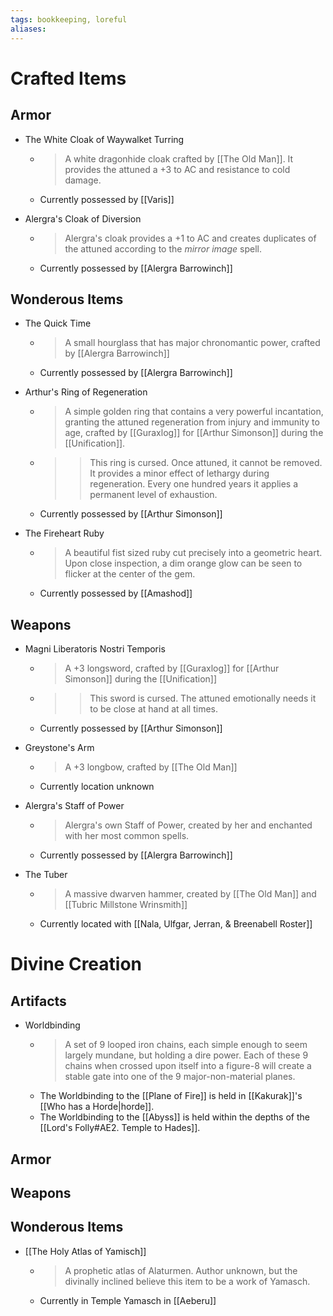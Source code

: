 ```yaml
---
tags: bookkeeping, loreful
aliases:
---
```


# Crafted Items
## Armor
- The White Cloak of Waywalket Turring
	- > A white dragonhide cloak crafted by [[The Old Man]]. It provides the attuned a +3 to AC and resistance to cold damage.
	- Currently possessed by [[Varis]]

- Alergra's Cloak of Diversion
	- > Alergra's cloak provides a +1 to AC and creates duplicates of the attuned according to the *mirror image* spell.
	- Currently possessed by [[Alergra Barrowinch]]

## Wonderous Items
- The Quick Time
	- > A small hourglass that has major chronomantic power, crafted by [[Alergra Barrowinch]]
	- Currently possessed by [[Alergra Barrowinch]]

- Arthur's Ring of Regeneration
	- > A simple golden ring that contains a very powerful incantation, granting the attuned regeneration from injury and immunity to age, crafted by [[Guraxlog]] for [[Arthur Simonson]] during the [[Unification]].
	- >> This ring is cursed. Once attuned, it cannot be removed. It provides a minor effect of lethargy during regeneration. Every one hundred years it applies a permanent level of exhaustion.
	- Currently possessed by [[Arthur Simonson]]

- The Fireheart Ruby
	- > A beautiful fist sized ruby cut precisely into a geometric heart. Upon close inspection, a dim orange glow can be seen to flicker at the center of the gem.
	- Currently possessed by [[Amashod]]

## Weapons
- Magni Liberatoris Nostri Temporis
	- > A +3 longsword, crafted by [[Guraxlog]] for [[Arthur Simonson]] during the [[Unification]]
	- >> This sword is cursed. The attuned emotionally needs it to be close at hand at all times.
	- Currently possessed by [[Arthur Simonson]]

- Greystone's Arm
	- > A +3 longbow, crafted by [[The Old Man]]
	- Currently location unknown

- Alergra's Staff of Power
	- > Alergra's own Staff of Power, created by her and enchanted with her most common spells.
	- Currently possessed by [[Alergra Barrowinch]]

- The Tuber
	- > A massive dwarven hammer, created by [[The Old Man]] and [[Tubric Millstone Wrinsmith]]
	- Currently located with [[Nala, Ulfgar, Jerran, & Breenabell Roster]]




# Divine Creation
## Artifacts
- Worldbinding 
	- > A set of 9 looped iron chains, each simple enough to seem largely mundane, but holding a dire power. Each of these 9 chains when crossed upon itself into a figure-8 will create a stable gate into one of the 9 major-non-material planes.
	- The Worldbinding to the [[Plane of Fire]] is held in [[Kakurak]]'s [[Who has a Horde|horde]].
	- The Worldbinding to the [[Abyss]] is held within the depths of the [[Lord's Folly#AE2. Temple to Hades]].

## Armor
## Weapons
## Wonderous Items
- [[The Holy Atlas of Yamisch]]
	- > A prophetic atlas of Alaturmen. Author unknown, but the divinally inclined believe this item to be a work of Yamasch.
	- Currently in Temple Yamasch in [[Aeberu]]